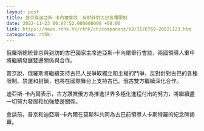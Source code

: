 ```yaml
---
layout: post
title: 普京與迪亞斯-卡內爾會談　反對針對古巴各種限制
date: 2022-11-23 00:07:52.000000000 +08:00
link: https://news.rthk.hk/rthk/ch/component/k2/1676769-20221123.htm
categories: rthk
---
```


俄羅斯總統普京與到訪的古巴國家主席迪亞斯-卡內爾舉行會談，兩國領導人重申將繼續發展雙邊關係與合作。

普京說，俄羅斯將繼續支持古巴人民爭取獨立和主權的鬥爭，反對針對古巴的各種限制、禁運和封鎖，也將在國際舞台上支持古巴。俄古雙方繼續深化合作。

迪亞斯-卡內爾表示，古方讚賞俄方為推進世界多極化進程付出的努力，將繼續盡一切努力發展和加強雙邊關係。

會談前，普京和迪亞斯-卡內爾在莫斯科共同為古巴前領導人卡斯特羅的紀念碑揭幕。
